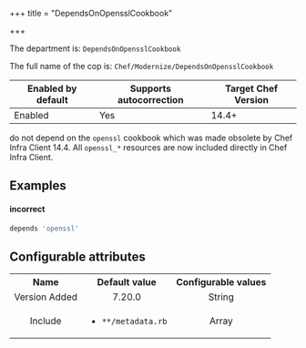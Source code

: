 +++
title = "DependsOnOpensslCookbook"

+++

<!-- This content is automatically generated. See https://github.com/chef/chef-web-docs/blob/main/generated/README.md -->

The department is: `DependsOnOpensslCookbook`

The full name of the cop is: `Chef/Modernize/DependsOnOpensslCookbook`

| Enabled by default | Supports autocorrection | Target Chef Version |
| --- | --- | --- |
| Enabled | Yes | 14.4+ |

do not depend on the `openssl` cookbook which was made obsolete by Chef Infra Client 14.4. All `openssl_*` resources are now included directly in Chef Infra Client.

## Examples


#### incorrect

```ruby
depends 'openssl'
```

## Configurable attributes

<table>
<tbody><tr>
<th>Name</th>
<th>Default value</th>
<th>Configurable values</th>
</tr>
<tr>
<td style="text-align:center">Version Added</td>
<td style="text-align:center">7.20.0</td>
<td style="text-align:center">String</td>
</tr>
<tr><td style="text-align:center">Include</td>
<td style="text-align:center"><ul>
<li><code>**/metadata.rb</code></li>
</ul>
</td>
<td style="text-align:center">Array</td>
</tr></tbody></table>
